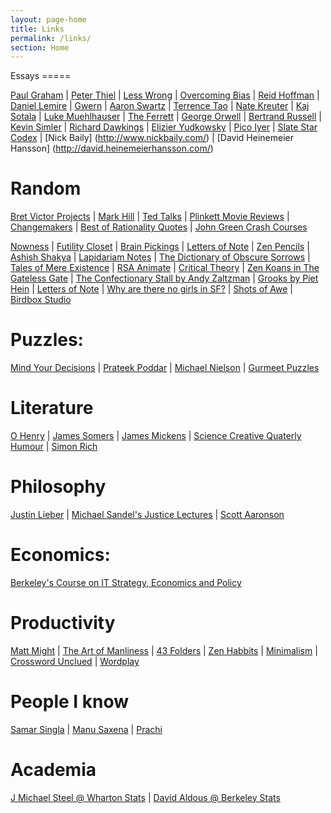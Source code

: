 ```yaml
---
layout: page-home
title: Links
permalink: /links/
section: Home
---
```


<div class="section" markdown="1">
Essays
=====

[Paul Graham](http://www.paulgraham.com/articles.html)
| [Peter Thiel](http://blakemasters.com/peter-thiels-cs183-startup)
| [Less Wrong](http://wiki.lesswrong.com/wiki/Sequences)
| [Overcoming Bias](http://www.overcomingbias.com/archives)
| [Reid Hoffman](http://reidhoffman.org/essays/)
| [Daniel Lemire](http://lemire.me/blog/)
| [Gwern](http://www.gwern.net/)
| [Aaron Swartz](http://www.aaronsw.com/weblog/)
| [Terrence Tao](http://terrytao.wordpress.com/career-advice/)
| [Nate Kreuter](http://www.natekreuter.net/)
| [Kaj Sotala](http://kajsotala.fi/)
| [Luke Muehlhauser](http://lukeprog.com/writings.html)
| [The Ferrett](http://theferrett.livejournal.com/)
| [George Orwell](http://orwell.ru/library/essays/index_en)
| [Bertrand Russell](http://www.users.drew.edu/~jlenz/brtexts.html)
| [Kevin Simler](http://www.meltingasphalt.com/)
| [Richard Dawkings](http://old.richarddawkins.net/archive/originals/latest)
| [Elizier Yudkowsky](http://yudkowsky.net/)
| [Pico Iyer](http://picoiyerjourneys.com/index.php/theinnerworld/)
| [Slate Star Codex](http://slatestarcodex.com/about/)
| [Nick Baily] (http://www.nickbaily.com/)
| [David Heinemeier Hansson] (http://david.heinemeierhansson.com/)

Random
=====

[Bret Victor Projects](http://worrydream.com/)
| [Mark Hill](http://www.mehill.org/)
| [Ted Talks](https://spreadsheets.google.com/spreadsheet/lv?key=tWri7T3f4Ex6-uVU8i9-FFQ&type=view&gid=0&f=true&sortcolid=10&sortasc=false&rowsperpage=250&pli=1)
| [Plinkett Movie Reviews](http://redlettermedia.com/plinkett/star-wars/star-wars-episode-ii-attack-of-the-clones/)
| [Changemakers](http://www.changemakers.com/)
| [Best of Rationality Quotes](http://people.mokk.bme.hu/~daniel/rationality_quotes_2013/rq.html)
| [John Green Crash Courses](https://www.youtube.com/user/crashcourse.html)

[Nowness](http://www.nowness.com/)
| [Futility Closet](http://www.futilitycloset.com/)
| [Brain Pickings](http://www.brainpickings.org/)
| [Letters of Note](http://www.lettersofnote.com/)
| [Zen Pencils](http://zenpencils.com/)
| [Ashish Shakya](http://stupidusmaximus.wordpress.com/)
| [Lapidariam Notes](http://aminotes.tumblr.com/)
| [The Dictionary of Obscure Sorrows](http://www.dictionaryofobscuresorrows.com/)
| [Tales of Mere Existence](https://www.youtube.com/show/talesofmereexistence)
| [RSA Animate](http://www.thersa.org/events/rsaanimate)
| [Critical Theory](http://www.critical-theory.com/)
| [Zen Koans in The Gateless Gate](http://www.ibiblio.org/zen/cgi-bin/koan-index.pl)
| [The Confectionary Stall by Andy Zaltzman](http://www.espncricinfo.com/blogs/content/story/blogs?genre=457)
| [Grooks by Piet Hein](http://www.archimedes-lab.org/grooks.html)
| [Letters of Note](http://www.lettersofnote.com/)
| [Why are there no girls in SF?](http://whytherearenogirls.blogspot.in/)
| [Shots of Awe](http://thisisjasonsilva.com/)
| [Birdbox Studio](http://birdboxstudio.com/)

Puzzles:
=====

[Mind Your Decisions](http://mindyourdecisions.com/blog/)
| [Prateek Poddar](http://www.cseblog.com/)
| [Michael Nielson](http://michaelnielsen.org/blog/writing/)
| [Gurmeet Puzzles](http://gurmeet.net/puzzles/)

Literature
=====

[O Henry](http://www.literaturecollection.com/a/o_henry/)
| [James Somers](http://jsomers.net/#feeds)
| [James Mickens](http://blogs.msdn.com/b/oldnewthing/archive/2013/12/24/10484402.aspx)
| [Science Creative Quaterly Humour](http://www.scq.ubc.ca/humour/)
| [Simon Rich](http://www.newyorker.com/contributors/simon-rich)



Philosophy
=====

[Justin Lieber](http://mailer.fsu.edu/~jleiber/Justin%20Leiber's%20Home%20Page.htm)
| [Michael Sandel's Justice Lectures](http://www.justiceharvard.org/watch/)
| [Scott Aaronson](http://www.scottaaronson.com/blog/)

Economics:
=====
[Berkeley's Course on IT Strategy, Economics and Policy](http://courses.ischool.berkeley.edu/i290-itesap/f11/Readings.html)

Productivity
=====

[Matt Might](http://matt.might.net/articles/)
| [The Art of Manliness](http://www.artofmanliness.com/2011/11/13/masculine-voice/) 
| [43 Folders](http://www.43folders.com/howto) 
| [Zen Habbits](http://zenhabits.net/archives/)
| [Minimalism](http://mnmlist.com/)
| [Crossword Unclued](http://www.crosswordunclued.com/2008/08/tackling-cryptic-crosswords-7-step_11.html)
| [Wordplay](http://www.fun-with-words.com/index.html)

People I know
=====

[Samar Singla](http://samarsingla.com/)
| [Manu Saxena](http://manusaxena.blogspot.in/)
| [Prachi](http://whatshallwedowithasoberexplorer.wordpress.com)



Academia
=====

[J Michael Steel @ Wharton Stats](http://www-stat.wharton.upenn.edu/~steele/Rants.htm)
| [David Aldous @ Berkeley Stats](http://www.stat.berkeley.edu/~aldous/)











